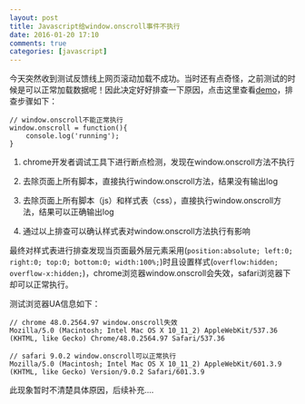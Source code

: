 ```yaml
---
layout: post
title: Javascript给window.onscroll事件不执行
date: 2016-01-20 17:10
comments: true
categories: [javascript]
---
```


今天突然收到测试反馈线上网页滚动加载不成功。当时还有点奇怪，之前测试的时候是可以正常加载数据呢！因此决定好好排查一下原因，点击这里查看[demo](/demo/window-onscroll-nothing-to-run.html)，排查步骤如下：
    
    // window.onscroll不能正常执行
    window.onscroll = function(){
        console.log('running');
    }

1. chrome开发者调试工具下进行断点检测，发现在window.onscroll方法不执行

2. 去除页面上所有脚本，直接执行window.onscroll方法，结果没有输出log

3. 去除页面上所有脚本（js）和样式表（css），直接执行window.onscroll方法，结果可以正确输出log

4. 通过以上排查可以确认样式表对window.onscroll方法执行有影响

最终对样式表进行排查发现当页面最外层元素采用(``position:absolute; left:0; right:0; top:0; bottom:0; width:100%;``)时且设置样式(``overflow:hidden; overflow-x:hidden;``)，chrome浏览器window.onscroll会失效，safari浏览器下却可以正常执行。

测试浏览器UA信息如下：

    // chrome 48.0.2564.97 window.onscroll失效
    Mozilla/5.0 (Macintosh; Intel Mac OS X 10_11_2) AppleWebKit/537.36 (KHTML, like Gecko) Chrome/48.0.2564.97 Safari/537.36

    // safari 9.0.2 window.onscroll可以正常执行
    Mozilla/5.0 (Macintosh; Intel Mac OS X 10_11_2) AppleWebKit/601.3.9 (KHTML, like Gecko) Version/9.0.2 Safari/601.3.9

此现象暂时不清楚具体原因，后续补充....

